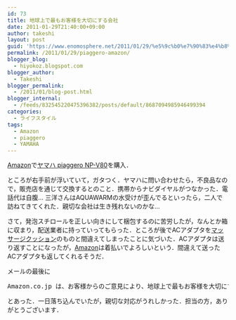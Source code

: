 ```yaml
---
id: 73
title: 地球上で最もお客様を大切にする会社
date: 2011-01-29T21:40:00+09:00
author: takeshi
layout: post
guid: 'https://www.enomosphere.net/2011/01/29/%e5%9c%b0%e7%90%83%e4%b8%8a%e3%81%a7%e6%9c%80%e3%82%82%e3%81%8a%e5%ae%a2%e6%a7%98%e3%82%92%e5%a4%a7%e5%88%87%e3%81%ab%e3%81%99%e3%82%8b%e4%bc%9a%e7%a4%be/'
permalink: /2011/01/29/piaggero-amazon/
blogger_blog:
  - hiyokoz.blogspot.com
blogger_author:
  - Takeshi
blogger_permalink:
  - /2011/01/blog-post.html
blogger_internal:
  - /feeds/832545220475396382/posts/default/8687094985946499394
categories:
  - ライフスタイル
tags:
  - Amazon
  - piaggero
  - YAMAHA
---
```

<a href="http://www.amazon.co.jp/gp/redirect.html?ie=UTF8&amp;location=http%3A%2F%2Fwww.amazon.co.jp%2F&amp;tag=enomospheddoj-22&amp;linkCode=ur2&amp;camp=247&amp;creative=7399">Amazon</a>で<a href="http://www.amazon.co.jp/gp/product/B003NHJYS6?ie=UTF8&amp;tag=enomospheddoj-22&amp;linkCode=as2&amp;camp=247&amp;creative=7399&amp;creativeASIN=B003NHJYS6">ヤマハ piaggero NP-V80</a>を購入．

ところが右手前が浮いていて，ガタつく．ヤマハに問い合わせたら，不良品なので，販売店を通じて交換するとのこと．携帯からナビダイヤルがつなかった．電話代は自腹... 三洋さんはAQUAWARMの水受けが歪んでるといったら，二人で訪ねてきてくれた．親切な会社は生き残れないのかな...

さて，発泡スチロールを正しい向きにして梱包するのに苦労したが，なんとか箱に収まり，配送業者に持っていってもらった．ところが後でACアダプタを<a href="http://www.amazon.co.jp/gp/product/B004BDAGI8?ie=UTF8&amp;tag=enomospheddoj-22&amp;linkCode=as2&amp;camp=247&amp;creative=7399&amp;creativeASIN=B004BDAGI8">マッサージクッション</a>のものと間違えてしまったことに気づいた．ACアダプタは送り返すことになったが，<a href="http://www.amazon.co.jp/gp/redirect.html?ie=UTF8&amp;location=http%3A%2F%2Fwww.amazon.co.jp%2F&amp;tag=enomospheddoj-22&amp;linkCode=ur2&amp;camp=247&amp;creative=7399">Amazon</a>は着払いでよろしいという．間違えて送ったACアダプタも返してくれるそうだ．

メールの最後に
<pre>
Amazon.co.jp は、お客様からのご意見により、地球上で最もお客様を大切にする会社を目指しています。</pre>
とあった．一日落ち込んでいたが，親切な対応がうれしかった．担当の方，ありがとうございます．